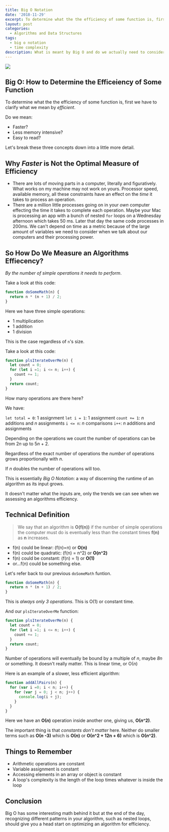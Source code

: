 ```yaml
---
title: Big O Notation
date: '2018-11-29'
excerpt: To determine what the the efficiency of some function is, first we have to clarify what we mean by efficient.
layout: post
categories:
  - Algorithms and Data Structures
tags:
  - big o notation
  - time complexity
description: What is meant by Big O and do we actually need to consider it when building software?
---
```


![](https://res.cloudinary.com/twhiteblog/image/upload/v1543451725/Header%20Images/big_o_post.jpg)

## Big O: How to Determine the Efficeiency of Some Function

To determine what the the efficiency of some function is, first we have to clarify what we mean by *efficient*.

Do we mean:

* Faster?
* Less memory intensive?
* Easy to read?

Let's break these three concepts down into a little more detail.

## Why *Faster* is Not the Optimal Measure of Efficiency

* There are lots of moving parts in a computer, literally and figuratively. What works on my machine may not work on yours. Processor speed, available memory, all these constraints have an effect on the *time* it takes to process an operation.
* There are a million little processes going on in your *own* computer effecting the time it takes to complete each operation. Maybe your Mac is processing an app with a bunch of nested `for` loops on a Wednesday afternoon which takes 50 ms. Later that day the same code processes in 200ms. We can't depend on time as a metric because of the large amount of variables we need to consider when we talk about our computers and their processing power.

## So How Do We Measure an Algorithms Effiecency?

*By the number of simple operations it needs to perform*.

Take a look at this code:

```js
function doSomeMath(n) {
  return n * (n + 1) / 2;
}
```

Here we have three simple operations:

* 1 multiplication
* 1 addition
* 1 division

This is the case regardless of `n`'s size.

Take a look at this code:

```js
function plsIterateOverMe(n) {
  let count = 0;
  for (let i =1; i <= n; i++) {
    count += 1;
  }
  return count;
}
```

How many operations are there here?

We have:

`let total = 0`: 1 assignment
`let i = 1`: 1 assignment
`count += 1`: *n* additions and *n* assignments
`i <= n`: *n* comparisons
`i++`: *n* additions and assignments

Depending on the operations we count the number of operations can be from 2*n* up to 5*n* + 2.

Regardless of the exact number of operations the *number* of operations grows proportionally with *n*.

If *n* doubles the number of operations will too.

This is essentially *Big O Notation*: a way of discerning the runtime of an algorithm as its input grows.

It doesn't matter what the inputs are, only the trends we can see when we assessing an algorithms efficiency.

## Technical Definition

> We say that an algorithm is **O(f(n))** if the number of simple operations the computer must do is eventually less than the constant times **f(n)** as **n** increases.


* f(n) could be linear: (f(n)=n) or **O(n)**
* f(n) could be quadratic: (f(n) = n^2) or **O(n^2)**
* f(n) could be constant: (f(n) = 1) or **O(1)**
* or...f(n) could be something else.

Let's refer back to our previous `doSomeMath` funtion.

```js
function doSomeMath(n) {
  return n * (n + 1) / 2;
}
```
This is *always only 3 operations*. This is O(1) or constant time.

And our `plsIterateOverMe` function:

```js
function plsIterateOverMe(n) {
  let count = 0;
  for (let i =1; i <= n; i++) {
    count += 1;
  }
  return count;
}
```
Number of operations will eventually be bound by a multiple of *n*, maybe *8n* or something. It doesn't really matter. This is linear time, or O(*n*)

Here is an example of a slower, less efficient algorithm:

```js
function addAllPairs(n) {
  for (var i =0; i < n; i++) {
    for (var j = 0; j < n; j++) {
      console.log(i + j);
    }
  }
}
```
Here we have an **O(*n*)** operation inside another one, giving us, **O(*n*^2)**.

The important thing is that *constants don't matter* here. Neither do smaller terms such as **O(*n* -3)** which is **O(*n*)** or **O(*n*^2 + 12n + 6)** which is **O(*n*^2)**.

## Things to Remember

* Arithmetic operations are constant
* Variable assignment is constant
* Accessing elements in an array or object is constant
* A loop's complexity is the length of the loop times whatever is inside the loop

## Conclusion

Big O has some interesting math behind it but at the end of the day, recognizing different patterns in your algorithm, such as nested loops, should give you a head start on optimizing an algorithm for efficiency.